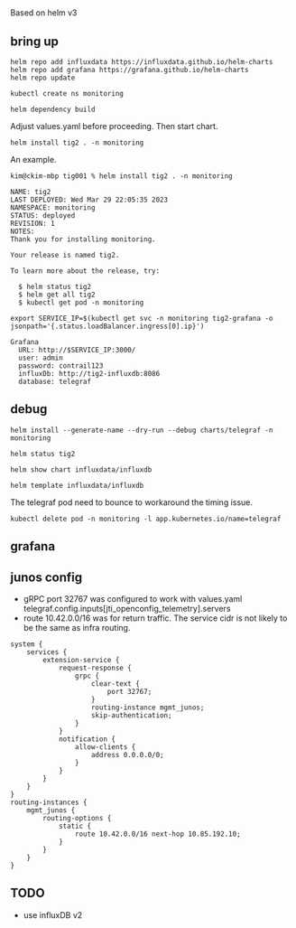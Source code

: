 #

Based on helm v3


## bring up

```
helm repo add influxdata https://influxdata.github.io/helm-charts
helm repo add grafana https://grafana.github.io/helm-charts
helm repo update

kubectl create ns monitoring

helm dependency build

```

Adjust values.yaml before proceeding. Then start chart.
```
helm install tig2 . -n monitoring
```

An example.
```
kim@ckim-mbp tig001 % helm install tig2 . -n monitoring

NAME: tig2
LAST DEPLOYED: Wed Mar 29 22:05:35 2023
NAMESPACE: monitoring
STATUS: deployed
REVISION: 1
NOTES:
Thank you for installing monitoring.

Your release is named tig2.

To learn more about the release, try:

  $ helm status tig2
  $ helm get all tig2
  $ kubectl get pod -n monitoring

export SERVICE_IP=$(kubectl get svc -n monitoring tig2-grafana -o jsonpath='{.status.loadBalancer.ingress[0].ip}')
 
Grafana
  URL: http://$SERVICE_IP:3000/
  user: admin
  password: contrail123
  influxDb: http://tig2-influxdb:8086
  database: telegraf
```

## debug

```
helm install --generate-name --dry-run --debug charts/telegraf -n monitoring

helm status tig2

helm show chart influxdata/influxdb

helm template influxdata/influxdb
```

The telegraf pod need to bounce to workaround the timing issue.

```
kubectl delete pod -n monitoring -l app.kubernetes.io/name=telegraf
```


## grafana

## junos config

- gRPC port 32767 was configured to work with values.yaml telegraf.config.inputs[jti_openconfig_telemetry].servers
- route 10.42.0.0/16 was for return traffic. The service cidr is not likely to be the same as infra routing.
```
system {
    services {
        extension-service {
            request-response {
                grpc {
                    clear-text {
                        port 32767;
                    }
                    routing-instance mgmt_junos;
                    skip-authentication;
                }
            }
            notification {              
                allow-clients {         
                    address 0.0.0.0/0;  
                }                       
            }                           
        }                
    }
}
routing-instances {
    mgmt_junos {
        routing-options {
            static {
                route 10.42.0.0/16 next-hop 10.85.192.10;
            }
        }
    }
}
```

## TODO

- use influxDB v2













